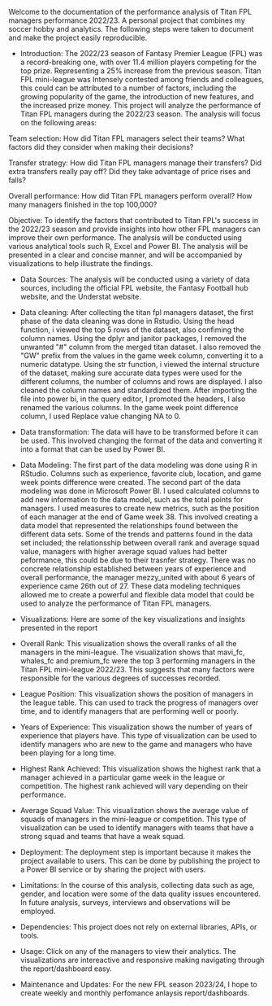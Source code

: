 Welcome to the documentation of the performance analysis of Titan FPL managers performance 2022/23. A personal project that combines my soccer hobby and analytics. The following steps were taken to document and make the project easily reproducible.

- Introduction:
 The 2022/23 season of Fantasy Premier League (FPL) was a record-breaking one, with over 11.4 million players competing for the top prize. 
Representing a 25% increase from the previous season. Titan FPL mini-league was Intensely contested among friends and colleagues, this could can be attributed 
to a number of factors, including the growing popularity of the game, the introduction of new features, and the increased prize money. This project will analyze
the performance of Titan FPL managers during the 2022/23 season. The analysis will focus on the following areas:

Team selection: How did Titan FPL managers select their teams? What factors did they consider when making their decisions?

Transfer strategy: How did Titan FPL managers manage their transfers? Did extra transfers really pay off? Did they take advantage of price rises and falls?

Overall performance: How did Titan FPL managers perform overall? How many managers finished in the top 100,000?

Objective: To identify the factors that contributed to Titan FPL's success in the 2022/23 season and provide insights into how other FPL managers can improve 
their own performance. The analysis will be conducted using various analytical tools such R, Excel and Power BI. The analysis will be presented in a clear and 
concise manner, and will be accompanied by visualizations to help illustrate the findings.

- Data Sources: The analysis will be conducted using a variety of data sources, including the official FPL website, the Fantasy Football hub website, and the Understat website. 

- Data cleaning: After collecting the titan fpl managers dataset, the first phase of the data cleaning was done in Rstudio. Using the head function, i viewed the top 5 rows of the dataset, also confiming the column names.
Using the dplyr and janitor packages, I removed the unwanted "#" column from the merged titan dataset. I also removed the "GW" prefix from the values in the game week column, converting it to a numeric datatype. Using the str function, i viewed
the internal structure of the dataset, making sure accurate data types were used for the different columns, the number of columns and rows are displayed. I also cleaned the column names and standardized them. After importing the file into power bi,
in the query editor, I promoted the headers, I also renamed the various columns. In the game week point difference column, I used Replace value changing NA to 0.

- Data transformation: The data will have to be transformed before it can be used. This involved changing the format of the data and converting it into a format that can be used by Power BI.

- Data Modeling: The first part of the data modeling was done using R in RStudio. Columns such as experience, favorite club, location, and game week points difference were created.
The second part of the data modeling was done in Microsoft Power BI. I used calculated columns to add new information to the data model, such as the total points for managers. I used
measures to create new metrics, such as the position of each manager at the end of Game week 38. This involved creating a data model that represented the relationships found between the different data sets. Some of the trends and patterns found in the data set included; the relationsship between overall rank 
and average squad value, managers with higher average squad values had better peformance, this could be due to their trasnfer strategy. There was no concrete relationship established between years of experience and overall performance, the manager mezzy_united
with about 6 years of experience came 26th out of 27. These data modeling techniques allowed me to create a powerful and flexible data model that could be used to analyze the performance of Titan FPL managers.

- Visualizations: Here are some of the key visualizations and insights presented in the report

- Overall Rank: This visualization shows the overall ranks of all the managers in the mini-league. The visualization shows that mavi_fc, whales_fc and premium_fc were the top 3 performing
managers in the Titan FPL mini-league 2022/23. This suggests that many factors were responsible for the various degrees of successes recorded.

- League Position: This visualization shows the position of managers in the league table. This can used to track the progress of managers over time, and to identify managers that are performing well or poorly.

- Years of Experience: This visualization shows the number of years of experience that players have. This type of visualization can be used to identify managers who are new to the game and managers who have been playing for a long time.

- Highest Rank Achieved: This visualization shows the highest rank that a manager achieved in a particular game week in the league or competition. The highest rank achieved will vary depending on their performance.

- Average Squad Value: This visualization shows the average value of squads of managers in the mini-league or competition. This type of visualization can be used to identify managers with teams that have a strong squad and teams that have a weak squad.

- Deployment: The deployment step is important because it makes the project available to users. This can be done by publishing the project to a Power BI service or by sharing the project with users.

- Limitations: In the course of this analysis, collecting data such as age, gender, and location were some of the data quality issues encountered. In future analysis, surveys, interviews and observations will be employed.

- Dependencies: This project does not rely on external libraries, APIs, or tools.

- Usage: Click on any of the managers to view their analytics. The visualizations are intereactive and responsive making navigating through the report/dashboard easy. 

- Maintenance and Updates: For the new FPL season 2023/24, I hope to create weekly and monthly perfomance anlaysis report/dashboards.